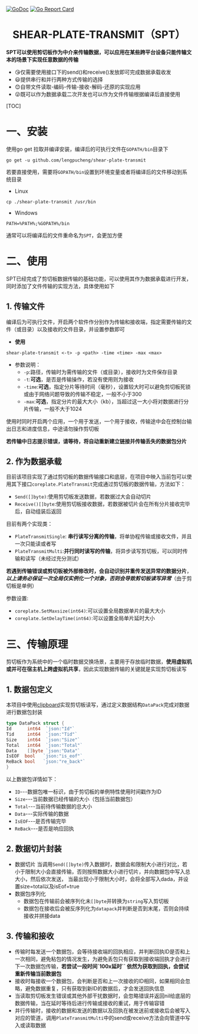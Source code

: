 [![GoDoc](https://godoc.org/github.com/lengpucheng/shear-plate-transmit?status.svg)](https://pkg.go.dev/github.com/lengpucheng/shear-plate-transmit)
[![Go Report Card](https://goreportcard.com/badge/github.com/lengpucheng/shear-plate-transmit)](https://goreportcard.com/report/github.com/lengpucheng/shear-plate-transmit)
<center><h1>SHEAR-PLATE-TRANSMIT（SPT）</h1></center>

**SPT可以使用剪切板作为中介来传输数据，可以应用在某些跨平台设备只能传输文本的场景下实现任意数据的传输**

+ 😘仅需要使用接口下的send()和receive()发放即可完成数据承载收发
+ 😃提供串行和并行两种方式传输的选择
+ 😊自带文件读取-编码-传输-接收-解码-还原的实现应用
+ 😜既可以作为数据承载二次开发也可以作为文件传输根据编译后直接使用

[TOC]

# 一、安装

使用go get 拉取并编译安装，编译后的可执行文件在`GOPATH/bin`目录下

```shell
go get -u github.com/lengpucheng/shear-plate-transmit
```

若要直接使用，需要将`GOPATH/bin`设置到环境变量或者将编译后的文件移动到系统目录

+ Linux

```shell
cp ./shear-plate-transmit /usr/bin
```

+ Windows

```shell
PATH=%PATH%;%GOPATH%/bin
```

通常可以将编译后的文件重命名为`SPT`，会更加方便

# 二、使用

SPT已经完成了剪切板数据传输的基础功能，可以使用其作为数据承载进行开发，同时添加了文件传输的实现方法，具体使用如下

## 1. 传输文件

编译后为可执行文件，开启两个软件作分别作为传输和接收端，指定需要传输的文件（或目录）以及接收的文件目录，并设置参数即可

+ **使用**

```shell
shear-plate-transmit <-t> -p <path> -time <time> -max <max>
```  

+ 参数说明：
    + `-p`:路径，传输时为需传输的文件（或目录），接收时为文件保存目录
    + `-t`:**可选**，是否是传输操作，若没有使用则为接收
    + `-time`:**可选**，指定分片等待时间（毫秒），设置较大时可以避免剪切板死锁或由于网络问题导致的传输不稳定，一般不小于300
    + `-max`:**可选**，指定分片的最大大小（kb），当超过这一大小将对数据进行分片传输，一般不大于1024

使用时同时开启两个应用，一个用于发送，一个用于接收，传输途中会在控制台输出日志和进度信息，中途请勿操作剪切板

**若传输中日志提示错误，请等待，将自动重新建立链接并传输丢失的数据包分片**

## 2. 作为数据承载

目前该项目实现了通过剪切板的数据传输接口和底层，在项目中映入当前包可以使用其下接口`coreplate.PlateTransmit`完成通过剪切板的数据传输，方法如下：

+ `Send([]byte)`:使用剪切板发送数据，若数据过大会自动切片
+ `Receive()[]byte`:使用剪切板接收数据，若数据被切片会在所有分片接收完毕后，自动组装后返回

目前有两个实现类：

+ `PlateTransmitSingle`: **串行读写分离的传输**，将单协程传输或接收文件，并且一次只能读或者写
+ `PlateTransmitMulti`:**并行同时读写的传输**，将异步读写剪切板，可以同时传输和读写（未经过充分测试）

**若遇到传输错误或剪切板被外部修改时，会自动识别并重传发送异常的数据分片**，***以上请务必保证一次全局仅实例化一个对象，否则会导致剪切板读写异常***（由于剪切板是单例）

参数设置:

+ `coreplate.SetMaxsize(int64)`:可以设置全局数据单片的最大大小
+ `coreplate.SetDelayTime(int64)`:可以设置全局单片延时大小

# 三、传输原理

剪切板作为系统中的一个临时数据交换场景，主要用于存放临时数据，**使用虚拟机或并可在宿主机上跨虚拟机共享**，因此实现数据传输的关键就是实现剪切板读写

## 1. 数据包定义

本项目中使用[clipboard](github.com/atotto/clipboard)实现剪切板读写，通过定义数据结构`DataPack`完成对数据进行数据包封装

```go
type DataPack struct {
Id      int64  `json:"Id"`
Tid     int64  `json:"Tid"`
Size    int64  `json:"Size"`
Total   int64  `json:"Total"`
Data    []byte `json:"Data"`
IsEOF  bool   `json:"is_eof"`
ReBack bool   `json:"re_back"`
}
```

以上数据包详情如下：

+ `ID`---数据包唯一标识，由于剪切板的单例特性使用时间戳作为ID
+ `Size`---当前数据已经传输的大小（包括当前数据包）
+ `Total`---当前待传输数据的总大小
+ `Data`---实际传输的数据
+ `IsEOF`---是否传输完毕
+ `ReBack`---是否是响应回执

## 2. 数据切片封装

+ 数据切片 当调用`Send([]byte)`传入数据时，数据会和限制大小进行对比，若小于限制大小会直接传输，否则按照数据大小进行切片，并向数据包中写入总大小，然后依次发送，
  当最出现小于限制大小时，会将全部写入dada，并设置size=total以及isEof=true
+ 数据包序列化
    + 数据包在传输前会被序列化未`[]byte`并转换为`string`写入剪切板
    + 数据包在接收后会被反序列化为`datapack`并判断是否到末尾，否则会持续接收并拼接data

## 3. 传输和接收

+ 传输时每发送一个数据包，会等待接收端的回执相应，并判断回执ID是否和上一次相同，避免粘包的情况发生，为避免丢包只有获取到接收端回执才会进行下一次数据包传输，**若尝试一段时间`100x延时``
  依然为获取到回执，会尝试重新传输当前数据包**
+ 接收时每接收一个数据包，会判断是否和上一次接收的ID相同，如果相同会忽略，避免数据重复，只有获取到新ID的数据后，才会发送回执信息
+ 当读取剪切板发生错误或其他外部干扰数据时，会忽略错误并返回nil给底层的数据传输，当在延时等待后进行传输或接收的重试，用于传输容错
+ 并行传输时，接收的数据和发送的数据以及回执在被发送前或接收后会被写入对应的管道，调用`PlateTransmitMulti`中的send或receive方法会向管道中写入或读取数据
